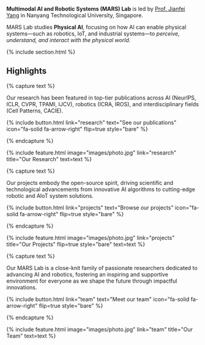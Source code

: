---
---

**Multimodal AI and Robotic Systems (MARS) Lab** is led by [Prof. Jianfei Yang](https://marsyang.site/) in Nanyang Technological University, Singapore. 

MARS Lab studies **Physical AI**, focusing on how AI can enable physical systems—such as robotics, IoT, and industrial systems—to *perceive, understand, and interact with the physical world*.

{% include section.html %}

## Highlights

{% capture text %}

Our research has been featured in top-tier publications across AI (NeurIPS, ICLR, CVPR, TPAMI, IJCV), robotics (ICRA, IROS), and interdisciplinary fields (Cell Patterns, CACIE).

{%
  include button.html
  link="research"
  text="See our publications"
  icon="fa-solid fa-arrow-right"
  flip=true
  style="bare"
%}

{% endcapture %}

{%
  include feature.html
  image="images/photo.jpg"
  link="research"
  title="Our Research"
  text=text
%}

{% capture text %}

Our projects embody the open-source spirit, driving scientific and technological advancements from innovative AI algorithms to cutting-edge robotic and AIoT system solutions.

{%
  include button.html
  link="projects"
  text="Browse our projects"
  icon="fa-solid fa-arrow-right"
  flip=true
  style="bare"
%}

{% endcapture %}

{%
  include feature.html
  image="images/photo.jpg"
  link="projects"
  title="Our Projects"
  flip=true
  style="bare"
  text=text
%}

{% capture text %}

Our MARS Lab is a close-knit family of passionate researchers dedicated to advancing AI and robotics, fostering an inspiring and supportive environment for everyone as we shape the future through impactful innovations.

{%
  include button.html
  link="team"
  text="Meet our team"
  icon="fa-solid fa-arrow-right"
  flip=true
  style="bare"
%}

{% endcapture %}

{%
  include feature.html
  image="images/photo.jpg"
  link="team"
  title="Our Team"
  text=text
%}
